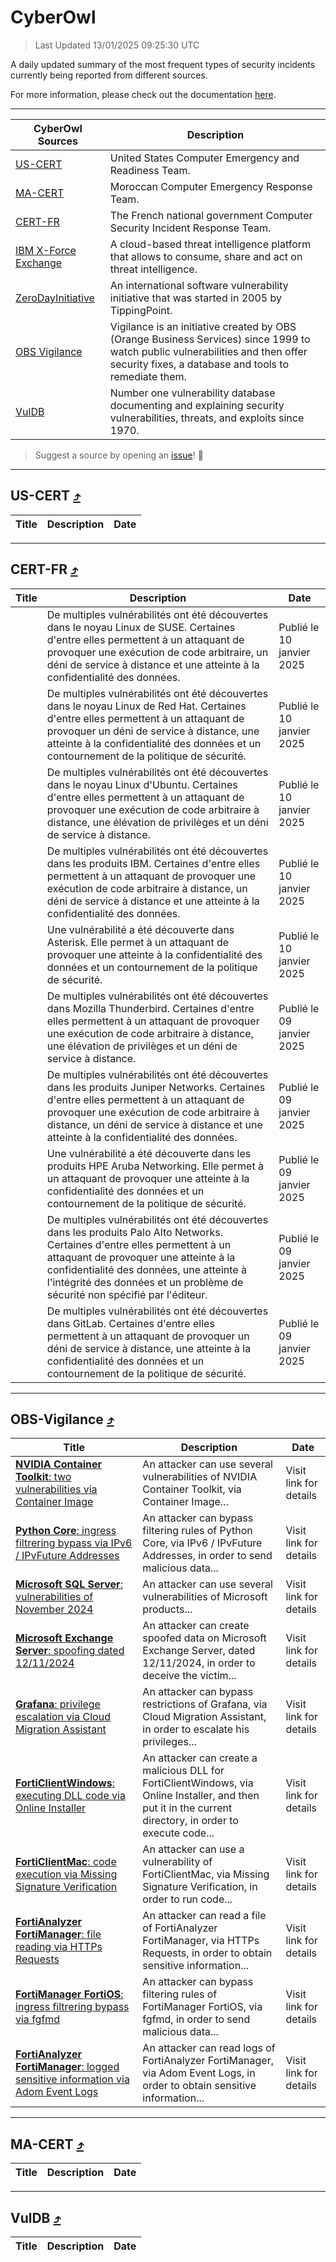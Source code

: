 
 <div id='top'></div>

# CyberOwl

 > Last Updated 13/01/2025 09:25:30 UTC
 
 A daily updated summary of the most frequent types of security incidents currently being reported from different sources.
 
 For more information, please check out the documentation [here](./docs/README.md).
 
 ---
 |CyberOwl Sources|Description|
 |---|---|
 |[US-CERT](#us-cert-arrow_heading_up)|United States Computer Emergency and Readiness Team.|
 |[MA-CERT](#ma-cert-arrow_heading_up)|Moroccan Computer Emergency Response Team.|
 |[CERT-FR](#cert-fr-arrow_heading_up)|The French national government Computer Security Incident Response Team.|
 |[IBM X-Force Exchange](#ibmcloud-arrow_heading_up)|A cloud-based threat intelligence platform that allows to consume, share and act on threat intelligence.|
 |[ZeroDayInitiative](#zerodayinitiative-arrow_heading_up)|An international software vulnerability initiative that was started in 2005 by TippingPoint.|
 |[OBS Vigilance](#obs-vigilance-arrow_heading_up)|Vigilance is an initiative created by OBS (Orange Business Services) since 1999 to watch public vulnerabilities and then offer security fixes, a database and tools to remediate them.|
 |[VulDB](#vuldb-arrow_heading_up)|Number one vulnerability database documenting and explaining security vulnerabilities, threats, and exploits since 1970.|
 
 > Suggest a source by opening an [issue](https://github.com/karimhabush/cyberowl/issues)! :raised_hands:
 ---

## US-CERT [:arrow_heading_up:](#cyberowl)

 |Title|Description|Date|
 |---|---|---|
 
 ---

## CERT-FR [:arrow_heading_up:](#cyberowl)

 |Title|Description|Date|
 |---|---|---|
 |[](https://www.cert.ssi.gouv.fr/avis/CERTFR-2025-AVI-0024/)|De multiples vulnérabilités ont été découvertes dans le noyau Linux de SUSE. Certaines d'entre elles permettent à un attaquant de provoquer une exécution de code arbitraire, un déni de service à distance et une atteinte à la confidentialité des données.|Publié le 10 janvier 2025|
 |[](https://www.cert.ssi.gouv.fr/avis/CERTFR-2025-AVI-0023/)|De multiples vulnérabilités ont été découvertes dans le noyau Linux de Red Hat. Certaines d'entre elles permettent à un attaquant de provoquer un déni de service à distance, une atteinte à la confidentialité des données et un contournement de la politique de sécurité.|Publié le 10 janvier 2025|
 |[](https://www.cert.ssi.gouv.fr/avis/CERTFR-2025-AVI-0022/)|De multiples vulnérabilités ont été découvertes dans le noyau Linux d'Ubuntu. Certaines d'entre elles permettent à un attaquant de provoquer une exécution de code arbitraire à distance, une élévation de privilèges et un déni de service à distance.|Publié le 10 janvier 2025|
 |[](https://www.cert.ssi.gouv.fr/avis/CERTFR-2025-AVI-0021/)|De multiples vulnérabilités ont été découvertes dans les produits IBM. Certaines d'entre elles permettent à un attaquant de provoquer une exécution de code arbitraire à distance, un déni de service à distance et une atteinte à la confidentialité des données.|Publié le 10 janvier 2025|
 |[](https://www.cert.ssi.gouv.fr/avis/CERTFR-2025-AVI-0020/)|Une vulnérabilité a été découverte dans Asterisk. Elle permet à un attaquant de provoquer une atteinte à la confidentialité des données et un contournement de la politique de sécurité.|Publié le 10 janvier 2025|
 |[](https://www.cert.ssi.gouv.fr/avis/CERTFR-2025-AVI-0019/)|De multiples vulnérabilités ont été découvertes dans Mozilla Thunderbird. Certaines d'entre elles permettent à un attaquant de provoquer une exécution de code arbitraire à distance, une élévation de privilèges et un déni de service à distance.|Publié le 09 janvier 2025|
 |[](https://www.cert.ssi.gouv.fr/avis/CERTFR-2025-AVI-0018/)|De multiples vulnérabilités ont été découvertes dans les produits Juniper Networks. Certaines d'entre elles permettent à un attaquant de provoquer une exécution de code arbitraire à distance, un déni de service à distance et une atteinte à la confidentialité des données.|Publié le 09 janvier 2025|
 |[](https://www.cert.ssi.gouv.fr/avis/CERTFR-2025-AVI-0017/)|Une vulnérabilité a été découverte dans les produits HPE Aruba Networking. Elle permet à un attaquant de provoquer une atteinte à la confidentialité des données et un contournement de la politique de sécurité.|Publié le 09 janvier 2025|
 |[](https://www.cert.ssi.gouv.fr/avis/CERTFR-2025-AVI-0016/)|De multiples vulnérabilités ont été découvertes dans les produits Palo Alto Networks. Certaines d'entre elles permettent à un attaquant de provoquer une atteinte à la confidentialité des données, une atteinte à l'intégrité des données et un problème de sécurité non spécifié par l'éditeur.|Publié le 09 janvier 2025|
 |[](https://www.cert.ssi.gouv.fr/avis/CERTFR-2025-AVI-0015/)|De multiples vulnérabilités ont été découvertes dans GitLab. Certaines d'entre elles permettent à un attaquant de provoquer un déni de service à distance, une atteinte à la confidentialité des données et un contournement de la politique de sécurité.|Publié le 09 janvier 2025|
 
 ---

## OBS-Vigilance [:arrow_heading_up:](#cyberowl)

 |Title|Description|Date|
 |---|---|---|
 |[<a href="https://vigilance.fr/vulnerability/NVIDIA-Container-Toolkit-two-vulnerabilities-via-Container-Image-45626" class="noirorange"><b>NVIDIA Container Toolkit</b>: two vulnerabilities via Container Image</a>](https://vigilance.fr/vulnerability/NVIDIA-Container-Toolkit-two-vulnerabilities-via-Container-Image-45626)|An attacker can use several vulnerabilities of NVIDIA Container Toolkit, via Container Image...|Visit link for details|
 |[<a href="https://vigilance.fr/vulnerability/Python-Core-ingress-filtrering-bypass-via-IPv6-IPvFuture-Addresses-45625" class="noirorange"><b>Python Core</b>: ingress filtrering bypass via IPv6 / IPvFuture Addresses</a>](https://vigilance.fr/vulnerability/Python-Core-ingress-filtrering-bypass-via-IPv6-IPvFuture-Addresses-45625)|An attacker can bypass filtering rules of Python Core, via IPv6 / IPvFuture Addresses, in order to send malicious data...|Visit link for details|
 |[<a href="https://vigilance.fr/vulnerability/Microsoft-SQL-Server-vulnerabilities-of-November-2024-45623" class="noirorange"><b>Microsoft SQL Server</b>: vulnerabilities of November 2024</a>](https://vigilance.fr/vulnerability/Microsoft-SQL-Server-vulnerabilities-of-November-2024-45623)|An attacker can use several vulnerabilities of Microsoft products...|Visit link for details|
 |[<a href="https://vigilance.fr/vulnerability/Microsoft-Exchange-Server-spoofing-dated-12-11-2024-45622" class="noirorange"><b>Microsoft Exchange Server</b>: spoofing dated 12/11/2024</a>](https://vigilance.fr/vulnerability/Microsoft-Exchange-Server-spoofing-dated-12-11-2024-45622)|An attacker can create spoofed data on Microsoft Exchange Server, dated 12/11/2024, in order to deceive the victim...|Visit link for details|
 |[<a href="https://vigilance.fr/vulnerability/Grafana-privilege-escalation-via-Cloud-Migration-Assistant-45617" class="noirorange"><b>Grafana</b>: privilege escalation via Cloud Migration Assistant</a>](https://vigilance.fr/vulnerability/Grafana-privilege-escalation-via-Cloud-Migration-Assistant-45617)|An attacker can bypass restrictions of Grafana, via Cloud Migration Assistant, in order to escalate his privileges...|Visit link for details|
 |[<a href="https://vigilance.fr/vulnerability/FortiClientWindows-executing-DLL-code-via-Online-Installer-45616" class="noirorange"><b>FortiClientWindows</b>: executing DLL code via Online Installer</a>](https://vigilance.fr/vulnerability/FortiClientWindows-executing-DLL-code-via-Online-Installer-45616)|An attacker can create a malicious DLL for FortiClientWindows, via Online Installer, and then put it in the current directory, in order to execute code...|Visit link for details|
 |[<a href="https://vigilance.fr/vulnerability/FortiClientMac-code-execution-via-Missing-Signature-Verification-45615" class="noirorange"><b>FortiClientMac</b>: code execution via Missing Signature Verification</a>](https://vigilance.fr/vulnerability/FortiClientMac-code-execution-via-Missing-Signature-Verification-45615)|An attacker can use a vulnerability of FortiClientMac, via Missing Signature Verification, in order to run code...|Visit link for details|
 |[<a href="https://vigilance.fr/vulnerability/FortiAnalyzer-FortiManager-file-reading-via-HTTPs-Requests-45614" class="noirorange"><b>FortiAnalyzer  FortiManager</b>: file reading via HTTPs Requests</a>](https://vigilance.fr/vulnerability/FortiAnalyzer-FortiManager-file-reading-via-HTTPs-Requests-45614)|An attacker can read a file of FortiAnalyzer  FortiManager, via HTTPs Requests, in order to obtain sensitive information...|Visit link for details|
 |[<a href="https://vigilance.fr/vulnerability/FortiManager-FortiOS-ingress-filtrering-bypass-via-fgfmd-45613" class="noirorange"><b>FortiManager  FortiOS</b>: ingress filtrering bypass via fgfmd</a>](https://vigilance.fr/vulnerability/FortiManager-FortiOS-ingress-filtrering-bypass-via-fgfmd-45613)|An attacker can bypass filtering rules of FortiManager  FortiOS, via fgfmd, in order to send malicious data...|Visit link for details|
 |[<a href="https://vigilance.fr/vulnerability/FortiAnalyzer-FortiManager-logged-sensitive-information-via-Adom-Event-Logs-45611" class="noirorange"><b>FortiAnalyzer  FortiManager</b>: logged sensitive information via Adom Event Logs</a>](https://vigilance.fr/vulnerability/FortiAnalyzer-FortiManager-logged-sensitive-information-via-Adom-Event-Logs-45611)|An attacker can read logs of FortiAnalyzer  FortiManager, via Adom Event Logs, in order to obtain sensitive information...|Visit link for details|
 
 ---

## MA-CERT [:arrow_heading_up:](#cyberowl)

 |Title|Description|Date|
 |---|---|---|
 
 ---

## VulDB [:arrow_heading_up:](#cyberowl)

 |Title|Description|Date|
 |---|---|---|
 
